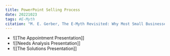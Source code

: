 ```yaml
---
title: PowerPoint Selling Process
date: 20221023
tags: #E-Myth
citation: "M. E. Gerber, The E-Myth Revisited: Why Most Small Businesses Don’t Work and What to Do About It. Harper Collins, 2009."
---
```

- ![[The Appointment Presentation]]
- ![[Needs Analysis Presentation]]
- ![[The Solutions Presentation]]

